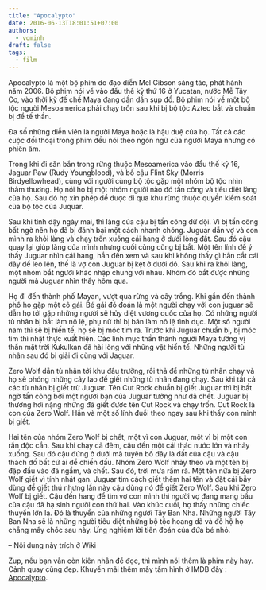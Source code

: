 ```yaml
---
title: "Apocalypto"
date: 2016-06-13T18:01:51+07:00
authors:
  - vominh
draft: false
tags:
  - film
---
```


Apocalypto là một bộ phim do đạo diễn Mel Gibson sáng tác, phát hành năm 2006\. Bộ phim nói về vào đầu thế kỷ thứ 16 ở Yucatan, nước Mễ Tây Cơ, vào thời kỳ đế chế Maya đang dần dần sụp đổ. Bộ phim nói về một bộ tộc người Mesoamerica phải chạy trốn sau khi bị bộ tộc Aztec bắt và chuẩn bị để tế thần.

Đa số những diễn viên là người Maya hoặc là hậu duệ của họ. Tất cả các cuộc đối thoại trong phim đều nói theo ngôn ngữ của người Maya nhưng có phiên âm.

Trong khi đi săn bắn trong rừng thuộc Mesoamerica vào đầu thế kỷ 16, Jaguar Paw (Rudy Youngblood), và bố cậu Flint Sky (Morris Birdyellowhead), cùng với người cùng bộ tộc gặp một nhóm bộ tộc nhìn thảm thương. Họ nói họ bị một nhóm người nào đó tấn công và tiêu diệt làng của họ. Sau đó họ xin phép để được đi qua khu rừng thuộc quyền kiểm soát của bộ tộc của Juquar.

Sau khi tỉnh dậy ngày mai, thì làng của cậu bị tấn công dữ dội. Vì bị tấn công bất ngờ nên họ đã bị đánh bại một cách nhanh chóng. Juguar dẫn vợ và con mình ra khỏi làng và chạy trốn xuống cái hang ở dưới lòng đất. Sau đó cậu quay lại giúp làng của mình nhưng cuối cùng cũng bị bắt. Một tên lính để ý thấy Juguar nhìn cái hang, hắn đến xem và sau khi không thấy gì hắn cắt cái dây để leo lên, thế là vợ con Juguar bị kẹt ở dưới đó. Sau khi ra khỏi làng, một nhóm bắt người khác nhập chung với nhau. Nhóm đó bắt được những người mà Juguar nhìn thấy hôm qua.

Họ đi đến thành phố Mayan, vượt qua rừng và cây trồng. Khi gần đến thành phố họ gặp một cô gái. Bé gái đó đoán là một người chạy với con juguar sẽ dẫn họ tới gặp những người sẽ hủy diệt vương quốc của họ. Có những người tù nhân bị bắt làm nô lệ, phụ nữ thì bị bán làm nô lệ tình dục. Một số người nam thì sẽ bị hiến tế, họ sẽ bị móc tim ra. Trước khi Juguar chuẩn bị, bị móc tim thì nhật thực xuất hiện. Các linh mục thần thánh người Maya tưởng vị thần mặt trời Kukulkan đã hài lòng với những vật hiến tế. Những người tù nhân sau đó bị giải đi cùng với Jaguar.

Zero Wolf dẫn tù nhân tới khu đấu trường, rồi thả để những tù nhân chạy và họ sẽ phóng những cây lao để giết những tù nhân đang chạy. Sau khi tất cả các tù nhân bị giết trừ Juguar. Tên Cut Rock chuẩn bị giết Juguar thì bị bất ngờ tấn công bởi một người bạn của Juguar tưởng như đã chết. Juguar bị thương hơi nặng những đã giết được tên Cut Rock và chạy trốn. Cut Rock là con của Zero Wolf. Hắn và một số lính đuổi theo ngay sau khi thấy con mình bị giết.

Hai tên của nhóm Zero Wolf bị chết, một vì con Juguar, một vì bị một con rắn độc cắn. Sau khi chạy cả đêm, cậu đến một cái thác nước lớn và nhảy xuống. Sau đó cậu đứng ở dưới mà tuyên bố đây là đất của cậu và cậu thách đố bất cứ ai để chiến đấu. Nhóm Zero Wolf nhảy theo và một tên bị đập đầu vào đá ngầm, và chết. Sau đó, trời mưa rầm rã. Một tên nữa bị Zero Wolf giết vì tính nhát gan. Juguar tìm cách giết thêm hai tên và đặt cái bẫy dùng để giết thú nhưng lần này cậu dùng nó để giết Zero Wolf. Sau khi Zero Wolf bị giết. Cậu đến hang để tìm vợ con mình thì người vợ đang mang bầu của cậu đã hạ sinh người con thứ hai. Vào khúc cuối, họ thấy những chiếc thuyền lớn lạ. Đó là thuyền của những người Tây Ban Nha. Những người Tây Ban Nha sẽ là những người tiêu diệt những bộ tộc hoang dã và đô hộ họ chẳng mấy chốc sau này. Ứng nghiệm lời tiên đoán của đứa bé nhỏ.

– Nội dung này trích ở Wiki

Zup, nếu bạn vẫn còn kiên nhẫn để đọc, thì mình nói thêm là phim này hay. Cảnh quay cũng đẹp. Khuyến mãi thêm mấy tấm hình ở IMDB đây : [Apocalypto](http://www.imdb.com/title/tt0472043/mediaviewer/rm2250345472).

